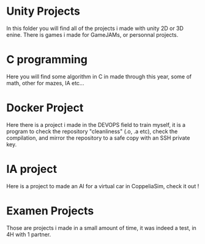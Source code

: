 # Unity Projects

In this folder you will find all of the projects i made with unity 2D or 3D enine. There is games i made for GameJAMs, or personnal projects.


# C programming

Here you will find some algorithm in C in made through this year, some of math, other for mazes, IA etc...

# Docker Project

Here there is a project i made in the DEVOPS field to train myself, it is a program to check the repository "cleanliness" (.o, .a etc), check the compilation, and mirror the repository to a safe copy with an SSH private key.

# IA project

Here is a project to made an AI for a virtual car in CoppeliaSim, check it out !

# Examen Projects

Those are projects i made in a small amount of time, it was indeed a test, in 4H with 1 partner.